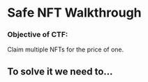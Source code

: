 # Safe NFT Walkthrough

### Objective of CTF: 
Claim multiple NFTs for the price of one.

## To solve it we need to...

